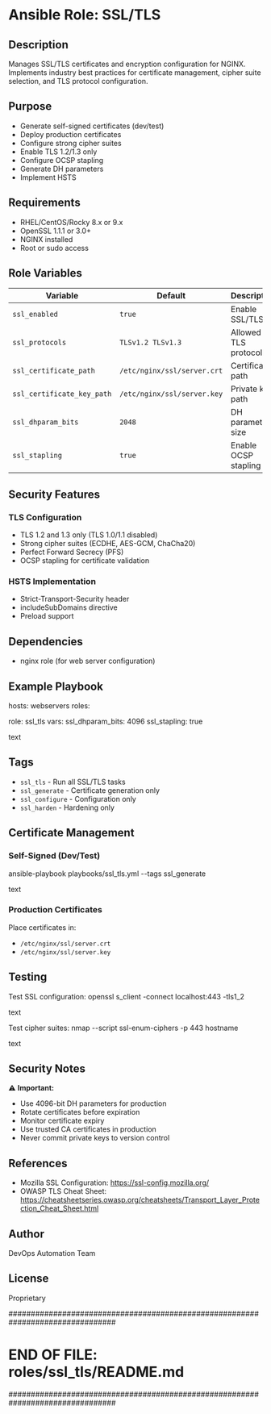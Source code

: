 # Ansible Role: SSL/TLS

## Description

Manages SSL/TLS certificates and encryption configuration for NGINX. Implements industry best practices for certificate management, cipher suite selection, and TLS protocol configuration.

## Purpose

- Generate self-signed certificates (dev/test)
- Deploy production certificates
- Configure strong cipher suites
- Enable TLS 1.2/1.3 only
- Configure OCSP stapling
- Generate DH parameters
- Implement HSTS

## Requirements

- RHEL/CentOS/Rocky 8.x or 9.x
- OpenSSL 1.1.1 or 3.0+
- NGINX installed
- Root or sudo access

## Role Variables

| Variable | Default | Description |
|----------|---------|-------------|
| `ssl_enabled` | `true` | Enable SSL/TLS |
| `ssl_protocols` | `TLSv1.2 TLSv1.3` | Allowed TLS protocols |
| `ssl_certificate_path` | `/etc/nginx/ssl/server.crt` | Certificate path |
| `ssl_certificate_key_path` | `/etc/nginx/ssl/server.key` | Private key path |
| `ssl_dhparam_bits` | `2048` | DH parameter size |
| `ssl_stapling` | `true` | Enable OCSP stapling |

## Security Features

### TLS Configuration
- TLS 1.2 and 1.3 only (TLS 1.0/1.1 disabled)
- Strong cipher suites (ECDHE, AES-GCM, ChaCha20)
- Perfect Forward Secrecy (PFS)
- OCSP stapling for certificate validation

### HSTS Implementation
- Strict-Transport-Security header
- includeSubDomains directive
- Preload support

## Dependencies

- nginx role (for web server configuration)

## Example Playbook

hosts: webservers
roles:

role: ssl_tls
vars:
ssl_dhparam_bits: 4096
ssl_stapling: true

text

## Tags

- `ssl_tls` - Run all SSL/TLS tasks
- `ssl_generate` - Certificate generation only
- `ssl_configure` - Configuration only
- `ssl_harden` - Hardening only

## Certificate Management

### Self-Signed (Dev/Test)
ansible-playbook playbooks/ssl_tls.yml --tags ssl_generate

text

### Production Certificates
Place certificates in:
- `/etc/nginx/ssl/server.crt`
- `/etc/nginx/ssl/server.key`

## Testing

Test SSL configuration:
openssl s_client -connect localhost:443 -tls1_2

text

Test cipher suites:
nmap --script ssl-enum-ciphers -p 443 hostname

text

## Security Notes

⚠️ **Important:**
- Use 4096-bit DH parameters for production
- Rotate certificates before expiration
- Monitor certificate expiry
- Use trusted CA certificates in production
- Never commit private keys to version control

## References

- Mozilla SSL Configuration: https://ssl-config.mozilla.org/
- OWASP TLS Cheat Sheet: https://cheatsheetseries.owasp.org/cheatsheets/Transport_Layer_Protection_Cheat_Sheet.html

## Author

DevOps Automation Team

## License

Proprietary

################################################################################
# END OF FILE: roles/ssl_tls/README.md
################################################################################